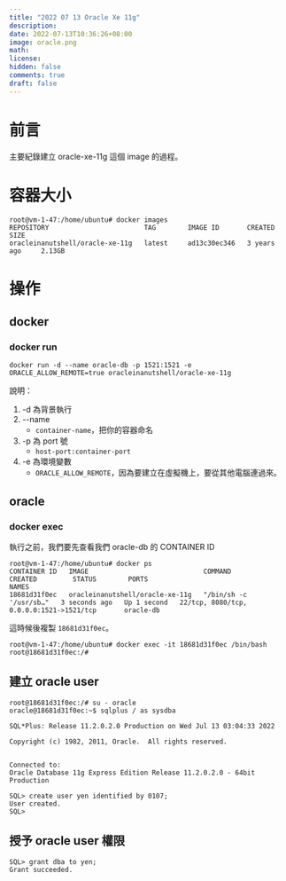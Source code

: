```yaml
---
title: "2022 07 13 Oracle Xe 11g"
description: 
date: 2022-07-13T10:36:26+08:00
image: oracle.png
math: 
license: 
hidden: false
comments: true
draft: false
---
```


# 前言

主要紀錄建立 oracle-xe-11g 這個 image 的過程。

# 容器大小

```shell
root@vm-1-47:/home/ubuntu# docker images
REPOSITORY                        TAG        IMAGE ID       CREATED         SIZE
oracleinanutshell/oracle-xe-11g   latest     ad13c30ec346   3 years ago     2.13GB
```

# 操作

## docker

### docker run

```shell
docker run -d --name oracle-db -p 1521:1521 -e ORACLE_ALLOW_REMOTE=true oracleinanutshell/oracle-xe-11g
```

說明：

1. -d 為背景執行
2. --name
    - ```container-name```，把你的容器命名
3. -p 為 port 號
    - ```host-port:container-port```
4. -e 為環境變數
    - ```ORACLE_ALLOW_REMOTE```，因為要建立在虛擬機上，要從其他電腦連過來。

## oracle

### docker exec

執行之前，我們要先查看我們 oracle-db 的 CONTAINER ID

```shell
root@vm-1-47:/home/ubuntu# docker ps
CONTAINER ID   IMAGE                             COMMAND                  CREATED         STATUS        PORTS                                          NAMES
18681d31f0ec   oracleinanutshell/oracle-xe-11g   "/bin/sh -c '/usr/sb…"   3 seconds ago   Up 1 second   22/tcp, 8080/tcp, 0.0.0.0:1521->1521/tcp       oracle-db
```

這時候後複製 ```18681d31f0ec```。

```shell
root@vm-1-47:/home/ubuntu# docker exec -it 18681d31f0ec /bin/bash
root@18681d31f0ec:/#
```

## 建立 oracle user

```shell
root@18681d31f0ec:/# su - oracle
oracle@18681d31f0ec:~$ sqlplus / as sysdba

SQL*Plus: Release 11.2.0.2.0 Production on Wed Jul 13 03:04:33 2022

Copyright (c) 1982, 2011, Oracle.  All rights reserved.


Connected to:
Oracle Database 11g Express Edition Release 11.2.0.2.0 - 64bit Production

SQL> create user yen identified by 0107;
User created.
SQL>
```

## 授予 oracle user 權限

```shell
SQL> grant dba to yen;
Grant succeeded.
```

